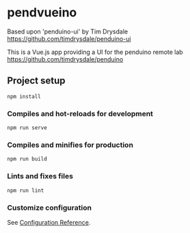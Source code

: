 # pendvueino

Based upon 'penduino-ui' by Tim Drysdale https://github.com/timdrysdale/penduino-ui

This is a Vue.js app providing a UI for the penduino remote lab https://github.com/timdrysdale/penduino

## Project setup
```
npm install
```

### Compiles and hot-reloads for development
```
npm run serve
```

### Compiles and minifies for production
```
npm run build
```

### Lints and fixes files
```
npm run lint
```

### Customize configuration
See [Configuration Reference](https://cli.vuejs.org/config/).
